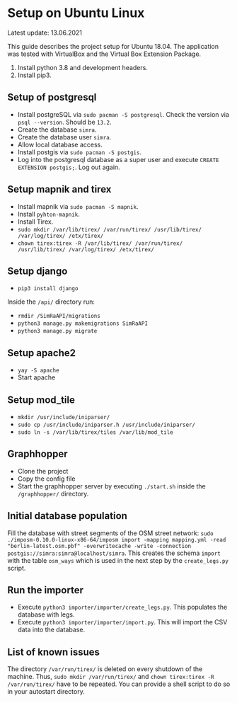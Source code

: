 # Setup on Ubuntu Linux

Latest update: 13.06.2021

This guide describes the project setup for Ubuntu 18.04. The application was tested with VirtualBox and the Virtual Box Extension Package.

1. Install python 3.8 and development headers.
2. Install pip3.

## Setup of postgresql

- Install postgreSQL via `sudo pacman -S postgresql`. Check the version via `psql --version`. Should be `13.2`.
- Create the database `simra`.
- Create the database user `simra`.
- Allow local database access.
- Install postgis via `sudo pacman -S postgis`.
- Log into the postgresql database as a super user and execute `CREATE EXTENSION postgis;`. Log out again.

## Setup mapnik and tirex

- Install mapnik via `sudo pacman -S mapnik`.
- Install `pyhton-mapnik`.
- Install Tirex.
- `sudo mkdir /var/lib/tirex/ /var/run/tirex/ /usr/lib/tirex/ /var/log/tirex/ /etx/tirex/`
- `chown tirex:tirex -R /var/lib/tirex/ /var/run/tirex/ /usr/lib/tirex/ /var/log/tirex/ /etx/tirex/`

## Setup django

- `pip3 install django`

Inside the `/api/` directory run:

- `rmdir /SimRaAPI/migrations`
- `python3 manage.py makemigrations SimRaAPI`
- `python3 manage.py migrate`

## Setup apache2

- `yay -S apache`
- Start apache

## Setup mod_tile

- `mkdir /usr/include/iniparser/`
- `sudo cp /usr/include/iniparser.h /usr/include/iniparser/`
- `sudo ln -s /var/lib/tirex/tiles /var/lib/mod_tile`

## Graphhopper

- Clone the project
- Copy the config file
- Start the graphhopper server by executing `./start.sh` inside the `/graphhopper/` directory.

## Initial database population

Fill the database with street segments of the OSM street network: `sudo ./imposm-0.10.0-linux-x86-64/imposm import -mapping mapping.yml -read "berlin-latest.osm.pbf" -overwritecache -write -connection postgis://simra:simra@localhost/simra`. This creates the schema `import` with the table `osm_ways` which is used in the next step by the `create_legs.py` script.

## Run the importer

- Execute `python3 importer/importer/create_legs.py`. This populates the database with legs.
- Execute `python3 importer/importer/import.py`. This will import the CSV data into the database.

## List of known issues

The directory `/var/run/tirex/` is deleted on every shutdown of the machine. Thus, `sudo mkdir /var/run/tirex/` and `chown tirex:tirex -R /var/run/tirex/` have to be repeated. You can provide a shell script to do so in your autostart directory.
